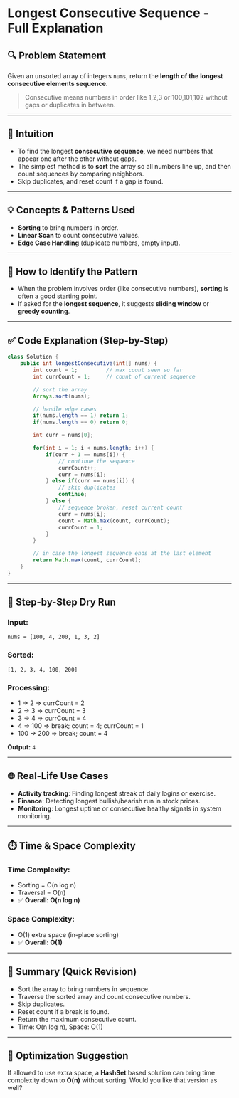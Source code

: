 # Longest Consecutive Sequence - Full Explanation

## 🔍 Problem Statement

Given an unsorted array of integers `nums`, return the **length of the longest consecutive elements sequence**.

> Consecutive means numbers in order like 1,2,3 or 100,101,102 without gaps or duplicates in between.

---

## 🧠 Intuition

* To find the longest **consecutive sequence**, we need numbers that appear one after the other without gaps.
* The simplest method is to **sort** the array so all numbers line up, and then count sequences by comparing neighbors.
* Skip duplicates, and reset count if a gap is found.

---

## 💡 Concepts & Patterns Used

* **Sorting** to bring numbers in order.
* **Linear Scan** to count consecutive values.
* **Edge Case Handling** (duplicate numbers, empty input).

---

## 🔎 How to Identify the Pattern

* When the problem involves order (like consecutive numbers), **sorting** is often a good starting point.
* If asked for the **longest sequence**, it suggests **sliding window** or **greedy counting**.

---

## ✅ Code Explanation (Step-by-Step)

```java
class Solution {
    public int longestConsecutive(int[] nums) {
        int count = 1;         // max count seen so far
        int currCount = 1;     // count of current sequence

        // sort the array
        Arrays.sort(nums);

        // handle edge cases
        if(nums.length == 1) return 1;
        if(nums.length == 0) return 0;

        int curr = nums[0];

        for(int i = 1; i < nums.length; i++) {
            if(curr + 1 == nums[i]) {
                // continue the sequence
                currCount++;
                curr = nums[i];
            } else if(curr == nums[i]) {
                // skip duplicates
                continue;
            } else {
                // sequence broken, reset current count
                curr = nums[i];
                count = Math.max(count, currCount);
                currCount = 1;
            }
        }

        // in case the longest sequence ends at the last element
        return Math.max(count, currCount);
    }
}
```

---

## 🧪 Step-by-Step Dry Run

### Input:

```
nums = [100, 4, 200, 1, 3, 2]
```

### Sorted:

```
[1, 2, 3, 4, 100, 200]
```

### Processing:

* 1 -> 2 => currCount = 2
* 2 -> 3 => currCount = 3
* 3 -> 4 => currCount = 4
* 4 -> 100 => break; count = 4; currCount = 1
* 100 -> 200 => break; count = 4

**Output:** `4`

---

## 🌐 Real-Life Use Cases

* **Activity tracking**: Finding longest streak of daily logins or exercise.
* **Finance**: Detecting longest bullish/bearish run in stock prices.
* **Monitoring**: Longest uptime or consecutive healthy signals in system monitoring.

---

## ⏱️ Time & Space Complexity

### Time Complexity:

* Sorting = O(n log n)
* Traversal = O(n)
* ✅ **Overall: O(n log n)**

### Space Complexity:

* O(1) extra space (in-place sorting)
* ✅ **Overall: O(1)**

---

## 🔹 Summary (Quick Revision)

* Sort the array to bring numbers in sequence.
* Traverse the sorted array and count consecutive numbers.
* Skip duplicates.
* Reset count if a break is found.
* Return the maximum consecutive count.
* Time: O(n log n), Space: O(1)

---

## 🚀 Optimization Suggestion

If allowed to use extra space, a **HashSet** based solution can bring time complexity down to **O(n)** without sorting. Would you like that version as well?
